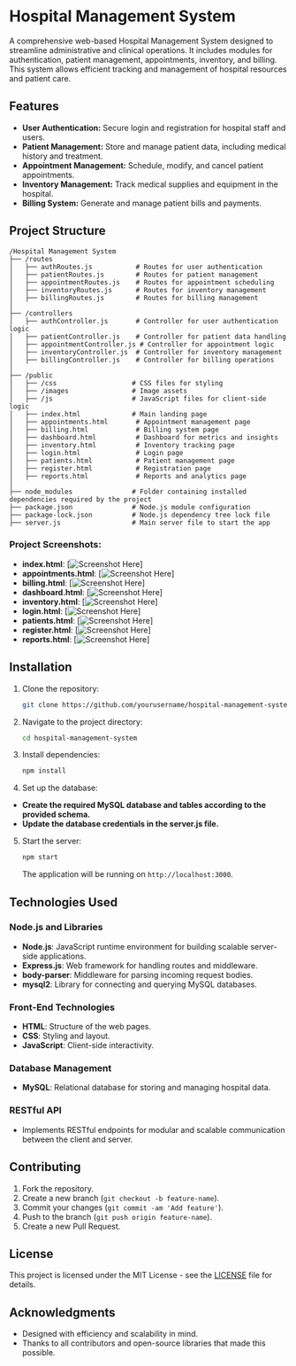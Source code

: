 # Hospital Management System

A comprehensive web-based Hospital Management System designed to streamline administrative and clinical operations. It includes modules for authentication, patient management, appointments, inventory, and billing. This system allows efficient tracking and management of hospital resources and patient care.

## Features
- **User Authentication:** Secure login and registration for hospital staff and users.
- **Patient Management:** Store and manage patient data, including medical history and treatment.
- **Appointment Management:** Schedule, modify, and cancel patient appointments.
- **Inventory Management:** Track medical supplies and equipment in the hospital.
- **Billing System:** Generate and manage patient bills and payments.

## Project Structure

```
/Hospital Management System
├── /routes
│   ├── authRoutes.js           # Routes for user authentication
│   ├── patientRoutes.js        # Routes for patient management
│   ├── appointmentRoutes.js    # Routes for appointment scheduling
│   ├── inventoryRoutes.js      # Routes for inventory management
│   ├── billingRoutes.js        # Routes for billing management
│
├── /controllers
│   ├── authController.js       # Controller for user authentication logic
│   ├── patientController.js    # Controller for patient data handling
│   ├── appointmentController.js # Controller for appointment logic
│   ├── inventoryController.js  # Controller for inventory management
│   ├── billingController.js    # Controller for billing operations
│
├── /public
│   ├── /css                   # CSS files for styling
│   ├── /images                # Image assets
│   ├── /js                    # JavaScript files for client-side logic
│   ├── index.html             # Main landing page
│   ├── appointments.html       # Appointment management page
│   ├── billing.html            # Billing system page
│   ├── dashboard.html          # Dashboard for metrics and insights
│   ├── inventory.html          # Inventory tracking page
│   ├── login.html              # Login page
│   ├── patients.html           # Patient management page
│   ├── register.html           # Registration page
│   ├── reports.html            # Reports and analytics page
│
├── node_modules               # Folder containing installed dependencies required by the project
├── package.json               # Node.js module configuration
├── package-lock.json          # Node.js dependency tree lock file
├── server.js                  # Main server file to start the app
```

### Project Screenshots:

- **index.html**: [![Screenshot Here](https://github.com/Moh-Sad/Hospital-Management-System/blob/master/public/images/index.png)]
- **appointments.html**: [![Screenshot Here](https://github.com/Moh-Sad/Hospital-Management-System/blob/master/public/images/appointments.png)]
- **billing.html**: [![Screenshot Here](https://github.com/Moh-Sad/Hospital-Management-System/blob/master/public/images/billing.png)]
- **dashboard.html**: [![Screenshot Here](https://github.com/Moh-Sad/Hospital-Management-System/blob/master/public/images/dashboard.png)]
- **inventory.html**: [![Screenshot Here](https://github.com/Moh-Sad/Hospital-Management-System/blob/master/public/images/inventory.png)]
- **login.html**: [![Screenshot Here](https://github.com/Moh-Sad/Hospital-Management-System/blob/master/public/images/login.png)]
- **patients.html**: [![Screenshot Here](https://github.com/Moh-Sad/Hospital-Management-System/blob/master/public/images/patients.png)]
- **register.html**: [![Screenshot Here](https://github.com/Moh-Sad/Hospital-Management-System/blob/master/public/images/register.png)]
- **reports.html**: [![Screenshot Here](https://github.com/Moh-Sad/Hospital-Management-System/blob/master/public/images/reports.png)]

## Installation

1. Clone the repository:
   ```bash
   git clone https://github.com/yourusername/hospital-management-system.git
   ```

2. Navigate to the project directory:
   ```bash
   cd hospital-management-system
   ```

3. Install dependencies:
   ```bash
   npm install
   ```

4. Set up the database:

- **Create the required MySQL database and tables according to the provided schema.**
- **Update the database credentials in the server.js file.**

5. Start the server:
   ```bash
   npm start
   ```

   The application will be running on `http://localhost:3000`.

## Technologies Used

### Node.js and Libraries
- **Node.js**: JavaScript runtime environment for building scalable server-side applications.
- **Express.js**: Web framework for handling routes and middleware.
- **body-parser**: Middleware for parsing incoming request bodies.
- **mysql2**: Library for connecting and querying MySQL databases.

### Front-End Technologies
- **HTML**: Structure of the web pages.
- **CSS**: Styling and layout.
- **JavaScript**: Client-side interactivity.

### Database Management
- **MySQL**: Relational database for storing and managing hospital data.

### RESTful API
- Implements RESTful endpoints for modular and scalable communication between the client and server.

## Contributing

1. Fork the repository.
2. Create a new branch (`git checkout -b feature-name`).
3. Commit your changes (`git commit -am 'Add feature'`).
4. Push to the branch (`git push origin feature-name`).
5. Create a new Pull Request.

## License

This project is licensed under the MIT License - see the [LICENSE](LICENSE) file for details.

## Acknowledgments
- Designed with efficiency and scalability in mind.
- Thanks to all contributors and open-source libraries that made this possible.